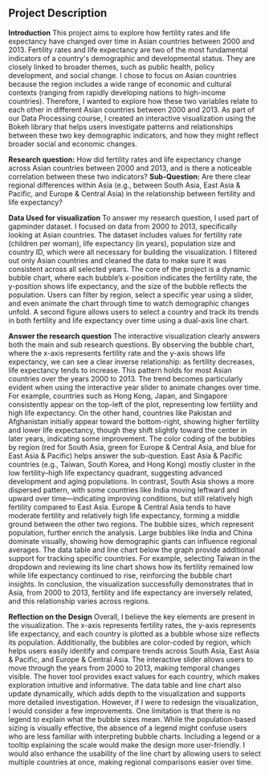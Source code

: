 ## Project Description

**Introduction**
This project aims to explore how fertility rates and life expectancy have changed over time in Asian countries between 2000 and 2013. Fertility rates and life expectancy are two of the most fundamental indicators of a country's demographic and developmental status. They are closely linked to broader themes, such as public health, policy development, and social change. I chose to focus on Asian countries because the region includes a wide range of economic and cultural contexts (ranging from rapidly developing nations to high-income countries). Therefore, I wanted to explore how these two variables relate to each other in different Asian countries between 2000 and 2013. As part of our Data Processing course, I created an interactive visualization using the Bokeh library that helps users investigate patterns and relationships between these two key demographic indicators, and how they might reflect broader social and economic changes.

**Research question:** How did fertility rates and life expectancy change across Asian countries between 2000 and 2013, and is there a noticeable correlation between these two indicators?
**Sub-Question:** Are there clear regional differences within Asia (e.g., between South Asia, East Asia & Pacific, and Europe & Central Asia) in the relationship between fertility and life expectancy?

**Data Used for visualization**
To answer my research question, I used part of gapminder dataset. I focused on data from 2000 to 2013, specifically looking at Asian countries. The dataset includes values for fertility rate (children per woman), life expectancy (in years), population size and country ID, which were all necessary for building the visualization. I filtered out only Asian countries and cleaned the data to make sure it was consistent across all selected years. 
The core of the project is a dynamic bubble chart, where each bubble’s x-position indicates the fertility rate, the y-position shows life expectancy, and the size of the bubble reflects the population. Users can filter by region, select a specific year using a slider, and even animate the chart through time to watch demographic changes unfold. A second figure allows users to select a country and track its trends in both fertility and life expectancy over time using a dual-axis line chart.

**Answer the research question**
The interactive visualization clearly answers both the main and sub research questions.
By observing the bubble chart, where the x-axis represents fertility rate and the y-axis shows life expectancy, we can see a clear inverse relationship: as fertility decreases, life expectancy tends to increase. This pattern holds for most Asian countries over the years 2000 to 2013. The trend becomes particularly evident when using the interactive year slider to animate changes over time. For example, countries such as Hong Kong, Japan, and Singapore consistently appear on the top-left of the plot, representing low fertility and high life expectancy. On the other hand, countries like Pakistan and Afghanistan initially appear toward the bottom-right, showing higher fertility and lower life expectancy, though they shift slightly toward the center in later years, indicating some improvement.
The color coding of the bubbles by region (red for South Asia, green for Europe & Central Asia, and blue for East Asia & Pacific) helps answer the sub-question. East Asia & Pacific countries (e.g., Taiwan, South Korea, and Hong Kong) mostly cluster in the low fertility–high life expectancy quadrant, suggesting advanced development and aging populations. In contrast, South Asia shows a more dispersed pattern, with some countries like India moving leftward and upward over time—indicating improving conditions, but still relatively high fertility compared to East Asia. Europe & Central Asia tends to have moderate fertility and relatively high life expectancy, forming a middle ground between the other two regions. The bubble sizes, which represent population, further enrich the analysis. Large bubbles like India and China dominate visually, showing how demographic giants can influence regional averages. 
The data table and line chart below the graph provide additional support for tracking specific countries. For example, selecting Taiwan in the dropdown and reviewing its line chart shows how its fertility remained low while life expectancy continued to rise, reinforcing the bubble chart insights.
In conclusion, the visualization successfully demonstrates that in Asia, from 2000 to 2013, fertility and life expectancy are inversely related, and this relationship varies across regions.

**Reflection on the Design**
Overall, I believe the key elements are present in the visualization. The x-axis represents fertility rates, the y-axis represents life expectancy, and each country is plotted as a bubble whose size reflects its population. Additionally, the bubbles are color-coded by region, which helps users easily identify and compare trends across South Asia, East Asia & Pacific, and Europe & Central Asia. The interactive slider allows users to move through the years from 2000 to 2013, making temporal changes visible. The hover tool provides exact values for each country, which makes exploration intuitive and informative. The data table and line chart also update dynamically, which adds depth to the visualization and supports more detailed investigation.
However, if I were to redesign the visualization, I would consider a few improvements. One limitation is that there is no legend to explain what the bubble sizes mean. While the population-based sizing is visually effective, the absence of a legend might confuse users who are less familiar with interpreting bubble charts. Including a legend or a tooltip explaining the scale would make the design more user-friendly. I would also enhance the usability of the line chart by allowing users to select multiple countries at once, making regional comparisons easier over time. 







